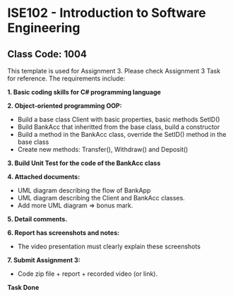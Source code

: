 # ISE102 - Introduction to Software Engineering
## Class Code: 1004

This template is used for Assignment 3. Please check Assignment 3 Task for reference. The requirements include:

**1. Basic coding skills for C# programming language**

**2. Object-oriented programming OOP:**

- Build a base class Client with basic properties, basic methods SetID()
- Build BankAcc that inheritted from the base class, build a constructor
- Build a method in the BankAcc class, override the SetID() method in the base class
- Create new methods: Transfer(), Withdraw() and Deposit()

**3. Build Unit Test for the code of the BankAcc class**

**4. Attached documents:**
- UML diagram describing the flow of BankApp
- UML diagram describing the Client and BankAcc classes. 
- Add more UML diagram => bonus mark.

**5. Detail comments.**

**6. Report has screenshots and notes:**
- The video presentation must clearly explain these screenshots

**7. Submit Assignment 3:** 

- Code zip file + report + recorded video (or link).

**Task Done**